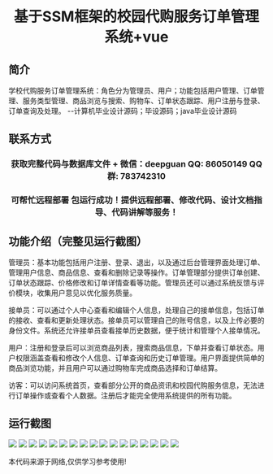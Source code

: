<p><h1 align="center">基于SSM框架的校园代购服务订单管理系统+vue</h1></p>

## 简介
学校代购服务订单管理系统：角色分为管理员、用户；功能包括用户管理、订单管理、服务类型管理、商品浏览与搜索、购物车、订单状态跟踪、用户注册与登录、订单查询及处理。    --计算机毕业设计源码；毕设源码；java毕业设计源码


## 联系方式
<p><h3 align="center">获取完整代码与数据库文件 + 微信：deepguan QQ: 86050149 QQ群: 783742310</h3></p>
<p><h3 align="center">可帮忙远程部署 包运行成功！提供远程部署、修改代码、设计文档指导、代码讲解等服务！</h3></p>

## 功能介绍（完整见运行截图）
管理员：基本功能包括用户注册、登录、退出，以及通过后台管理界面处理订单、管理用户信息、商品信息、查看和删除记录等操作。订单管理部分提供订单创建、订单状态跟踪、价格修改和订单详情查看等功能。管理员还可以通过系统反馈与评价模块，收集用户意见以优化服务质量。

接单员：可以通过个人中心查看和编辑个人信息，处理自己的接单信息，包括订单的接收、查看和更新处理状态。接单员可以管理自己的账号信息，以及上传必要的身份文件。系统还允许接单员查看接单历史数据，便于统计和管理个人接单情况。

用户：注册和登录后可以浏览商品列表，搜索商品信息，下单并查看订单状态。用户权限涵盖查看和修改个人信息、订单查询和历史订单管理。用户界面提供简单的商品浏览功能，并且用户可以通过购物车完成商品选择和订单结算。

访客：可以访问系统首页，查看部分公开的商品资讯和校园代购服务信息，无法进行订单操作或查看个人数据。注册后才能完全使用系统提供的所有功能。


## 运行截图
![](img/001.jpg)
![](img/002.jpg)
![](img/003.jpg)
![](img/004.jpg)
![](img/005.jpg)
![](img/006.jpg)
![](img/007.jpg)
![](img/008.jpg)
![](img/009.jpg)
![](img/010.jpg)
![](img/011.jpg)
![](img/012.jpg)
![](img/013.jpg)
![](img/014.jpg)
![](img/015.jpg)
![](img/016.jpg)
![](img/017.jpg)

<p>本代码来源于网络,仅供学习参考使用!</p>
